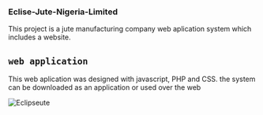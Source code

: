 ### Eclise-Jute-Nigeria-Limited
This project is a jute manufacturing company web aplication system which includes a website.

## `web application`
This web aplication was designed with javascript, PHP and CSS.
the system can be downloaded as an application or used over the web

![Eclipseute](https://user-images.githubusercontent.com/56154525/196945769-a326af03-c2de-4ffa-96be-4e32a4326fd6.jpg)
